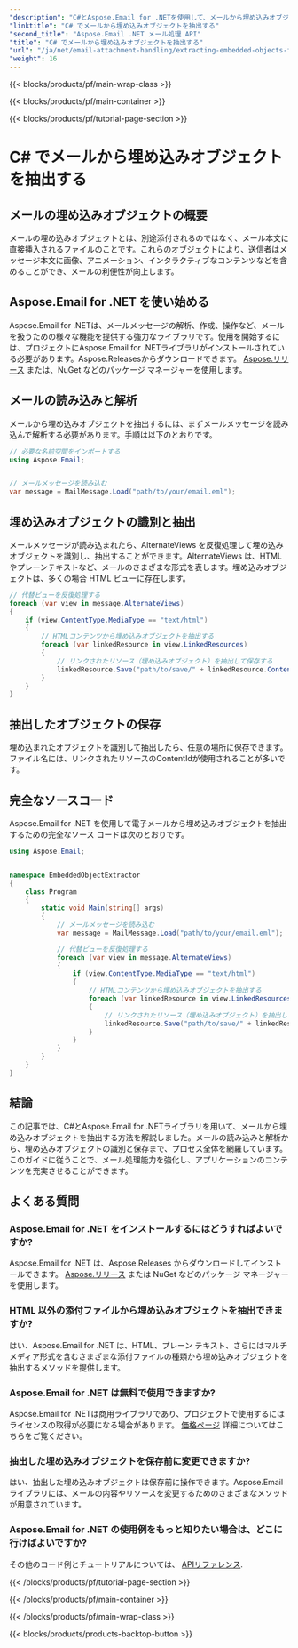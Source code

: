 ```yaml
---
"description": "C#とAspose.Email for .NETを使用して、メールから埋め込みオブジェクトを抽出する方法を学びましょう。コード例を使ったステップバイステップのガイドです。"
"linktitle": "C# でメールから埋め込みオブジェクトを抽出する"
"second_title": "Aspose.Email .NET メール処理 API"
"title": "C# でメールから埋め込みオブジェクトを抽出する"
"url": "/ja/net/email-attachment-handling/extracting-embedded-objects-from-email-with-csharp/"
"weight": 16
---
```


{{< blocks/products/pf/main-wrap-class >}}

{{< blocks/products/pf/main-container >}}

{{< blocks/products/pf/tutorial-page-section >}}

# C# でメールから埋め込みオブジェクトを抽出する


## メールの埋め込みオブジェクトの概要

メールの埋め込みオブジェクトとは、別途添付されるのではなく、メール本文に直接挿入されるファイルのことです。これらのオブジェクトにより、送信者はメッセージ本文に画像、アニメーション、インタラクティブなコンテンツなどを含めることができ、メールの利便性が向上します。

## Aspose.Email for .NET を使い始める

Aspose.Email for .NETは、メールメッセージの解析、作成、操作など、メールを扱うための様々な機能を提供する強力なライブラリです。使用を開始するには、プロジェクトにAspose.Email for .NETライブラリがインストールされている必要があります。Aspose.Releasesからダウンロードできます。 [Aspose.リリース](https://releases.aspose.com/email/net/) または、NuGet などのパッケージ マネージャーを使用します。

## メールの読み込みと解析

メールから埋め込みオブジェクトを抽出するには、まずメールメッセージを読み込んで解析する必要があります。手順は以下のとおりです。

```csharp
// 必要な名前空間をインポートする
using Aspose.Email;


// メールメッセージを読み込む
var message = MailMessage.Load("path/to/your/email.eml");
```

## 埋め込みオブジェクトの識別と抽出

メールメッセージが読み込まれたら、AlternateViews を反復処理して埋め込みオブジェクトを識別し、抽出することができます。AlternateViews は、HTML やプレーンテキストなど、メールのさまざまな形式を表します。埋め込みオブジェクトは、多くの場合 HTML ビューに存在します。

```csharp
// 代替ビューを反復処理する
foreach (var view in message.AlternateViews)
{
    if (view.ContentType.MediaType == "text/html")
    {
        // HTMLコンテンツから埋め込みオブジェクトを抽出する
        foreach (var linkedResource in view.LinkedResources)
        {
            // リンクされたリソース（埋め込みオブジェクト）を抽出して保存する
            linkedResource.Save("path/to/save/" + linkedResource.ContentId);
        }
    }
}
```

## 抽出したオブジェクトの保存

埋め込まれたオブジェクトを識別して抽出したら、任意の場所に保存できます。ファイル名には、リンクされたリソースのContentIdが使用されることが多いです。

## 完全なソースコード

Aspose.Email for .NET を使用して電子メールから埋め込みオブジェクトを抽出するための完全なソース コードは次のとおりです。

```csharp
using Aspose.Email;


namespace EmbeddedObjectExtractor
{
    class Program
    {
        static void Main(string[] args)
        {
            // メールメッセージを読み込む
            var message = MailMessage.Load("path/to/your/email.eml");

            // 代替ビューを反復処理する
            foreach (var view in message.AlternateViews)
            {
                if (view.ContentType.MediaType == "text/html")
                {
                    // HTMLコンテンツから埋め込みオブジェクトを抽出する
                    foreach (var linkedResource in view.LinkedResources)
                    {
                        // リンクされたリソース（埋め込みオブジェクト）を抽出して保存する
                        linkedResource.Save("path/to/save/" + linkedResource.ContentId);
                    }
                }
            }
        }
    }
}
```

## 結論

この記事では、C#とAspose.Email for .NETライブラリを用いて、メールから埋め込みオブジェクトを抽出する方法を解説しました。メールの読み込みと解析から、埋め込みオブジェクトの識別と保存まで、プロセス全体を網羅しています。このガイドに従うことで、メール処理能力を強化し、アプリケーションのコンテンツを充実させることができます。

## よくある質問

### Aspose.Email for .NET をインストールするにはどうすればよいですか?

Aspose.Email for .NET は、Aspose.Releases からダウンロードしてインストールできます。 [Aspose.リリース](https://releases.aspose.com/email/net/) または NuGet などのパッケージ マネージャーを使用します。 

### HTML 以外の添付ファイルから埋め込みオブジェクトを抽出できますか?

はい、Aspose.Email for .NET は、HTML、プレーン テキスト、さらにはマルチメディア形式を含むさまざまな添付ファイルの種類から埋め込みオブジェクトを抽出するメソッドを提供します。

### Aspose.Email for .NET は無料で使用できますか?

Aspose.Email for .NETは商用ライブラリであり、プロジェクトで使用するにはライセンスの取得が必要になる場合があります。 [価格ページ](https://purchase.aspose.com/pricing/email/net) 詳細についてはこちらをご覧ください。

### 抽出した埋め込みオブジェクトを保存前に変更できますか?

はい、抽出した埋め込みオブジェクトは保存前に操作できます。Aspose.Email ライブラリには、メールの内容やリソースを変更するためのさまざまなメソッドが用意されています。

### Aspose.Email for .NET の使用例をもっと知りたい場合は、どこに行けばよいですか?

その他のコード例とチュートリアルについては、 [APIリファレンス](https://reference。aspose.com/email/net/). 

{{< /blocks/products/pf/tutorial-page-section >}}

{{< /blocks/products/pf/main-container >}}

{{< /blocks/products/pf/main-wrap-class >}}

{{< blocks/products/products-backtop-button >}}
